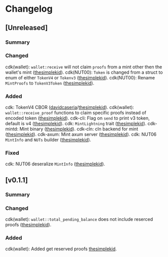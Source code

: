 # Changelog

<!-- All notable changes to this project will be documented in this file. -->

<!-- The format is based on [Keep a Changelog](https://keepachangelog.com/en/1.1.0/), -->
<!-- and this project adheres to [Semantic Versioning](https://semver.org/spec/v2.0.0.html). -->

<!-- Template

## [Unreleased]

### Summary

### Changed

### Added

### Fixed

### Removed

-->

## [Unreleased]

### Summary

### Changed
cdk(wallet): `wallet:receive` will not claim `proofs` from a mint other then the wallet's mint ([thesimplekid]).
cdk(NUT00): `Token` is changed from a struct to enum of either `TokenV4` or `Tokenv3` ([thesimplekid]).
cdk(NUT00): Rename `MintProofs` to `TokenV3Token` ([thesimplekid]).


### Added
cdk: TokenV4 CBOR ([davidcaseria]/[thesimplekid]).
cdk(wallet): `wallet::receive_proof` functions to claim specific proofs instead of encoded token ([thesimplekid]).
cdk-cli: Flag on `send` to print v3 token, default is v4 ([thesimplekid]).
cdk: `MintLightning` trait ([thesimplekid]).
cdk-mintd: Mint binary ([thesimplekid]).
cdk-cln: cln backend for mint ([thesimplekid]).
cdk-axum: Mint axum server ([thesimplekid]).
cdk: NUT06 `MintInfo` and `NUTs` builder ([thesimplekid]).

### Fixed
cdk: NUT06 deseralize `MintInfo` ([thesimplekid]).


## [v0.1.1]

### Summary

### Changed
cdk(wallet): `wallet::total_pending_balance` does not include reserced proofs ([thesimplekid]).


### Added
cdk(wallet): Added get reserved proofs [thesimplekid](https://github.com/thesimplekid).

<!-- Contributors -->
[thesimplekid]: https://github.com/thesimplekid
[davidcaseria]: https://github.com/davidcaseria
